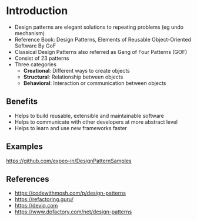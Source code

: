 ﻿# Introduction
- Design patterns are elegant solutions to repeating problems (eg undo mechanism)
- Reference Book: Design Patterns, Elements of Reusable Object-Oriented Software By GoF
- Classical Design Patterns also referred as Gang of Four Patterns (GOF)
- Consist of 23 patterns
- Three categories
	- **Creational**: Different ways to create objects
	- **Structural**: Relationship between objects
	- **Behavioral**: Interaction or communication between objects

## Benefits
- Helps to build reusable, extensible and maintainable software
- Helps to communicate with other developers at more abstract level
- Helps to learn and use new frameworks faster

## Examples
https://github.com/expeo-in/DesignPatternSamples

## References
- https://codewithmosh.com/p/design-patterns
- https://refactoring.guru/
- https://deviq.com
- https://www.dofactory.com/net/design-patterns
